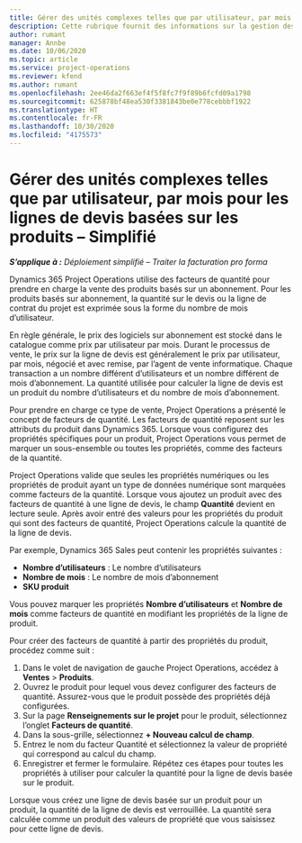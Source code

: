 ```yaml
---
title: Gérer des unités complexes telles que par utilisateur, par mois pour les lignes de devis basées sur les produits – Simplifié
description: Cette rubrique fournit des informations sur la gestion des unités complexes pour les lignes de devis basées sur un projet.
author: rumant
manager: Annbe
ms.date: 10/06/2020
ms.topic: article
ms.service: project-operations
ms.reviewer: kfend
ms.author: rumant
ms.openlocfilehash: 2ee46da2f663ef4f5f8fc7f9f89b6fcfd09a1798
ms.sourcegitcommit: 625878bf48ea530f3381843be0e778cebbbf1922
ms.translationtype: HT
ms.contentlocale: fr-FR
ms.lasthandoff: 10/30/2020
ms.locfileid: "4175573"
---
```

# <a name="managing-complex-units-such-as-per-user-per-month-for-product-based-quote-lines---lite"></a>Gérer des unités complexes telles que par utilisateur, par mois pour les lignes de devis basées sur les produits – Simplifié

_**S’applique à :** Déploiement simplifié – Traiter la facturation pro forma_

Dynamics 365 Project Operations utilise des facteurs de quantité pour prendre en charge la vente des produits basés sur un abonnement. Pour les produits basés sur abonnement, la quantité sur le devis ou la ligne de contrat du projet est exprimée sous la forme du nombre de mois d’utilisateur.

En règle générale, le prix des logiciels sur abonnement est stocké dans le catalogue comme prix par utilisateur par mois. Durant le processus de vente, le prix sur la ligne de devis est généralement le prix par utilisateur, par mois, négocié et avec remise, par l’agent de vente informatique. Chaque transaction a un nombre différent d’utilisateurs et un nombre différent de mois d’abonnement. La quantité utilisée pour calculer la ligne de devis est un produit du nombre d’utilisateurs et du nombre de mois d’abonnement.

Pour prendre en charge ce type de vente, Project Operations a présenté le concept de facteurs de quantité. Les facteurs de quantité reposent sur les attributs du produit dans Dynamics 365. Lorsque vous configurez des propriétés spécifiques pour un produit, Project Operations vous permet de marquer un sous-ensemble ou toutes les propriétés, comme des facteurs de la quantité.

Project Operations valide que seules les propriétés numériques ou les propriétés de produit ayant un type de données numérique sont marquées comme facteurs de la quantité. Lorsque vous ajoutez un produit avec des facteurs de quantité à une ligne de devis, le champ **Quantité** devient en lecture seule. Après avoir entré des valeurs pour les propriétés du produit qui sont des facteurs de quantité, Project Operations calcule la quantité de la ligne de devis.

Par exemple, Dynamics 365 Sales peut contenir les propriétés suivantes :

- **Nombre d’utilisateurs** : Le nombre d’utilisateurs
- **Nombre de mois** : Le nombre de mois d’abonnement
- **SKU produit**

Vous pouvez marquer les propriétés **Nombre d’utilisateurs** et **Nombre de mois** comme facteurs de quantité en modifiant les propriétés de la ligne de produit.

Pour créer des facteurs de quantité à partir des propriétés du produit, procédez comme suit :

1. Dans le volet de navigation de gauche Project Operations, accédez à **Ventes** > **Produits**.
2. Ouvrez le produit pour lequel vous devez configurer des facteurs de quantité. Assurez-vous que le produit possède des propriétés déjà configurées.
3. Sur la page **Renseignements sur le projet** pour le produit, sélectionnez l’onglet **Facteurs de quantité**.
4. Dans la sous-grille, sélectionnez **+ Nouveau calcul de champ**.
5. Entrez le nom du facteur Quantité et sélectionnez la valeur de propriété qui correspond au calcul du champ.
6. Enregistrer et fermer le formulaire. Répétez ces étapes pour toutes les propriétés à utiliser pour calculer la quantité pour la ligne de devis basée sur le produit.

Lorsque vous créez une ligne de devis basée sur un produit pour un produit, la quantité de la ligne de devis est verrouillée. La quantité sera calculée comme un produit des valeurs de propriété que vous saisissez pour cette ligne de devis.
